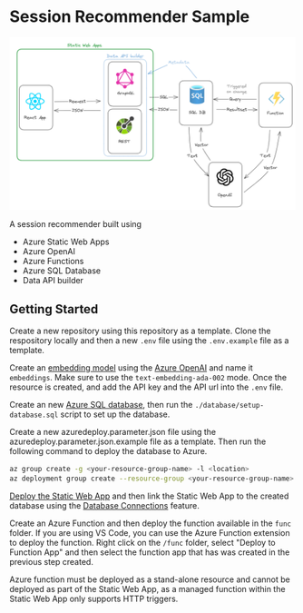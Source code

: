 # Session Recommender Sample

![Architecture Diagram](./_docs/session-recommeder-architecture.png)

A session recommender built using

- Azure Static Web Apps
- Azure OpenAI
- Azure Functions
- Azure SQL Database
- Data API builder

## Getting Started

Create a new repository using this repository as a template. Clone the respository locally and then a new `.env` file using the `.env.example` file as a template.

Create an [embedding model](https://learn.microsoft.com/en-us/azure/ai-services/openai/concepts/models#embeddings-models) using the [Azure OpenAI](https://learn.microsoft.com/en-us/azure/ai-services/openai/how-to/create-resource?pivots=web-portal) and name it `embeddings`. Make sure to use the `text-embedding-ada-002` mode. Once the resource is created, and add the API key and the API url into the `.env` file.

Create an new [Azure SQL database](https://learn.microsoft.com/en-us/azure/azure-sql/database/single-database-create-quickstart?view=azuresql&tabs=azure-portal), then run the `./database/setup-database.sql` script to set up the database.

Create a new azuredeploy.parameter.json file using the azuredeploy.parameter.json.example file as a template. Then run the following command to deploy the database to Azure.

```bash
az group create -g <your-resource-group-name> -l <location>
az deployment group create --resource-group <your-resource-group-name> --template-file main.bicep --parameters azuredeploy.parameters.json
```

[Deploy the Static Web App](https://learn.microsoft.com/en-us/azure/static-web-apps/static-web-apps-cli-deploy) and then link the Static Web App to the created database using the [Database Connections](https://learn.microsoft.com/en-us/azure/static-web-apps/database-overview) feature.

Create an Azure Function and then deploy the function available in the `func` folder. If you are using VS Code, you can use the Azure Function extension to deploy the function. Right click on the `/func` folder, select "Deploy to Function App" and then select the function app that has was created in the previous step created.

Azure function must be deployed as a stand-alone resource and cannot be deployed as part of the Static Web App, as a managed function within the Static Web App only supports HTTP triggers.
